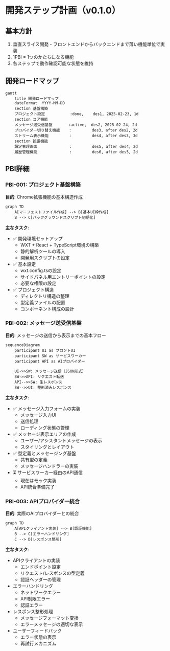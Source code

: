 # 開発ステップ計画（v0.1.0）

## 基本方針
1. 垂直スライス開発 - フロントエンドからバックエンドまで薄い機能単位で実装
2. 1PBI = 1つのかたちになる機能
3. 各ステップで動作確認可能な状態を維持

## 開発ロードマップ
```mermaid
gantt
    title 開発ロードマップ
    dateFormat  YYYY-MM-DD
    section 基盤構築
    プロジェクト設定           :done,    des1, 2025-02-23, 1d
    section コア機能
    メッセージ送受信基盤       :active,  des2, 2025-02-24, 2d
    プロバイダー切り替え機能    :         des3, after des2, 2d
    ストリーム表示機能         :         des4, after des3, 3d
    section 拡張機能
    設定管理画面              :         des5, after des4, 2d
    履歴管理機能              :         des6, after des5, 2d
```

## PBI詳細

### PBI-001: プロジェクト基盤構築
**目的**: Chrome拡張機能の基本構造作成
```mermaid
graph TD
    A[マニフェストファイル作成] --> B[基本UI枠作成]
    B --> C[バックグラウンドスクリプト初期化]
```
**主なタスク**:
- ✅ 開発環境セットアップ
  - WXT + React + TypeScript環境の構築
  - 静的解析ツールの導入
  - 開発用スクリプトの設定
- ✅ 基本設定
  - wxt.config.tsの設定
  - サイドパネル用エントリーポイントの設定
  - 必要な権限の設定
- ✅ プロジェクト構造
  - ディレクトリ構造の整理
  - 型定義ファイルの配置
  - コンポーネント構成の設計

### PBI-002: メッセージ送受信基盤
**目的**: メッセージの送信から表示までの基本フロー
```mermaid
sequenceDiagram
    participant UI as フロントUI
    participant SW as サービスワーカー
    participant API as AIプロバイダー
    
    UI->>SW: メッセージ送信（JSON形式）
    SW->>API: リクエスト転送
    API-->>SW: 生レスポンス
    SW-->>UI: 整形済みレスポンス
```
**主なタスク**:
- ✅ メッセージ入力フォームの実装
  - メッセージ入力UI
  - 送信処理
  - ローディング状態の管理
- ✅ メッセージ表示エリアの作成
  - ユーザー/アシスタントメッセージの表示
  - スタイリングとレイアウト
- ✅ 型定義とメッセージング基盤
  - 共有型の定義
  - メッセージハンドラーの実装
- ⏳ サービスワーカー経由のAPI通信
  - 現在はモック実装
  - API統合準備完了

### PBI-003: APIプロバイダー統合
**目的**: 実際のAIプロバイダーとの統合
```mermaid
graph TD
    A[APIクライアント実装] --> B[認証機能]
    B --> C[エラーハンドリング]
    C --> D[レスポンス整形]
```
**主なタスク**:
- APIクライアントの実装
  - エンドポイント設定
  - リクエスト/レスポンスの型定義
  - 認証ヘッダーの管理
- エラーハンドリング
  - ネットワークエラー
  - API制限エラー
  - 認証エラー
- レスポンス整形処理
  - メッセージフォーマット変換
  - エラーメッセージの適切な表示
- ユーザーフィードバック
  - エラー状態の表示
  - 再試行メカニズム
